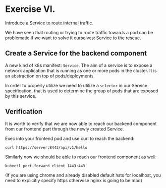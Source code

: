 # Exercise VI.

Introduce a Service to route internal traffic.

We have seen that routing or trying to route traffic towards a pod can be problematic if we want to solve it ourselves: Service to the rescue.

## Create a Service for the backend component

A new kind of k8s manifest: `Service`. The aim of a service is to expose a network application that is running as one or more pods in the cluster. It is an abstraction on top of pods/deployments.

In order to properly utilize we need to utilize a `selector` in our Service specification, that is used to determine the group of pods that are exposed by this service.

## Verification

It is worth to verify that we are now able to reach our backend component from our frontend part through the newly created Service.

Exec into your frontend pod and use curl to reach the backend:
```
curl https://server:8443/api/v1/hello
```

Similarly now we should be able to reach our frontend component as well:
```
kubectl port-forward client 1443:443
```

(If you are using chrome and already disabled default hsts for localhost, you need to explicitly specify https otherwise nginx is going to be mad)